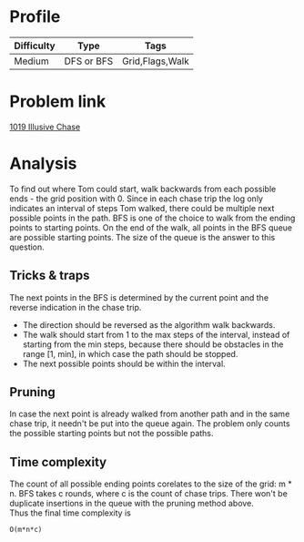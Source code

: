 # Profile
Difficulty|Type|Tags
-|-|-
Medium|DFS or BFS|Grid,Flags,Walk

# Problem link
[1019 Illusive Chase](https://zoj.pintia.cn/problem-sets/91827364500/problems/91827364518)

# Analysis
To find out where Tom could start, walk backwards from each possible ends - the grid position with 0.
Since in each chase trip the log only indicates an interval of steps Tom walked, there could be multiple next possible points in the path.
BFS is one of the choice to walk from the ending points to starting points. On the end of the walk, all points in the BFS queue are possible starting points. The size of the queue is the answer to this question.
## Tricks & traps
The next points in the BFS is determined by the current point and the reverse indication in the chase trip.
* The direction should be reversed as the algorithm walk backwards.
* The walk should start from 1 to the max steps of the interval, instead of starting from the min steps, because there should be obstacles in the range [1, min], in which case the path should be stopped.
* The next possible points should be within the interval.

## Pruning
In case the next point is already walked from another path and in the same chase trip, it needn't be put into the queue again. The problem only counts the possible starting points but not the possible paths.

## Time complexity
The count of all possible ending points corelates to the size of the grid: m * n.
BFS takes c rounds, where c is the count of chase trips. There won't be duplicate insertions in the queue with the pruning method above.\
Thus the final time complexity is 
```
O(m*n*c)
```